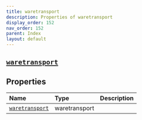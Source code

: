 ```yaml
---
title: waretransport
description: Properties of waretransport
display_order: 152
nav_order: 152
parent: Index
layout: default
---
```


##  [`waretransport`](./waretransport.html) 
## Properties
| Name | Type | Description |
|:-----|:-----|:------------|
| [`waretransport`](./waretransport.html) | waretransport |  |



